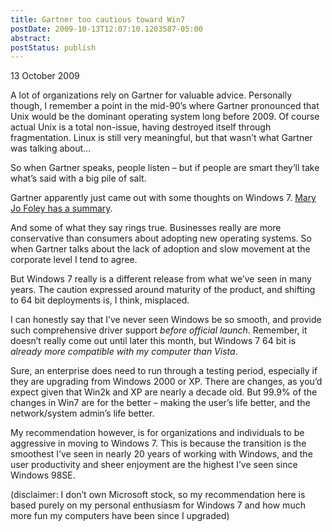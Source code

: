 ```yaml
---
title: Gartner too cautious toward Win7
postDate: 2009-10-13T12:07:10.1203587-05:00
abstract: 
postStatus: publish
---
```

13 October 2009

A lot of organizations rely on Gartner for valuable advice. Personally though, I remember a point in the mid-90’s where Gartner pronounced that Unix would be the dominant operating system long before 2009. Of course actual Unix is a total non-issue, having destroyed itself through fragmentation. Linux is still very meaningful, but that wasn’t what Gartner was talking about…

So when Gartner speaks, people listen – but if people are smart they’ll take what’s said with a big pile of salt.

Gartner apparently just came out with some thoughts on Windows 7. [Mary Jo Foley has a summary](http://blogs.zdnet.com/microsoft/?p=4227&amp;tag=col1;post-4227).

And some of what they say rings true. Businesses really are more conservative than consumers about adopting new operating systems. So when Gartner talks about the lack of adoption and slow movement at the corporate level I tend to agree.

But Windows 7 really is a different release from what we’ve seen in many years. The caution expressed around maturity of the product, and shifting to 64 bit deployments is, I think, misplaced.

I can honestly say that I’ve never seen Windows be so smooth, and provide such comprehensive driver support *before official launch*. Remember, it doesn’t really come out until later this month, but Windows 7 64 bit is *already more compatible with my computer than Vista*.

Sure, an enterprise does need to run through a testing period, especially if they are upgrading from Windows 2000 or XP. There are changes, as you’d expect given that Win2k and XP are nearly a decade old. But 99.9% of the changes in Win7 are for the better – making the user’s life better, and the network/system admin’s life better.

My recommendation however, is for organizations and individuals to be aggressive in moving to Windows 7. This is because the transition is the smoothest I’ve seen in nearly 20 years of working with Windows, and the user productivity and sheer enjoyment are the highest I’ve seen since Windows 98SE.

(disclaimer: I don’t own Microsoft stock, so my recommendation here is based purely on my personal enthusiasm for Windows 7 and how much more fun my computers have been since I upgraded)
